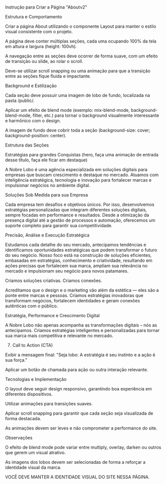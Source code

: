 Instrução para Criar a Página "Aboutv2"

Estrutura e Comportamento

Criar a página About utilizando o componente Layout para manter o estilo visual consistente com o projeto.

A página deve conter múltiplas seções, cada uma ocupando 100% da tela em altura e largura (height: 100vh).

A navegação entre as seções deve ocorrer de forma suave, com um efeito de transição ou slide, ao rolar o scroll.

Deve-se utilizar scroll snapping ou uma animação para que a transição entre as seções fique fluida e impactante.

Background e Estilização

Cada seção deve possuir uma imagem de lobo de fundo, localizada na pasta /public/.

Aplicar um efeito de blend mode (exemplo: mix-blend-mode, background-blend-mode, filter, etc.) para tornar o background visualmente interessante e harmônico com o design.

A imagem de fundo deve cobrir toda a seção (background-size: cover; background-position: center).

Estrutura das Seções

Estratégias para grandes Conquistas (hero, faça uma animação de entrada desse título, faça ele ficar em destaque)

A Nobre Lobo é uma agência especializada em soluções digitais para empresas que buscam crescimento e destaque no mercado. Atuamos com inteligência estratégica, tecnologia e inovação para fortalecer marcas e impulsionar negócios no ambiente digital.

Soluções Sob Medida para sua Empresa

Cada empresa tem desafios e objetivos únicos. Por isso, desenvolvemos estratégias personalizadas que integram diferentes soluções digitais, sempre focadas em performance e resultados. Desde a otimização da presença digital até a gestão de processos e automação, oferecemos um suporte completo para garantir sua competitividade.

Precisão, Análise e Execução Estratégica

Estudamos cada detalhe do seu mercado, antecipamos tendências e identificamos oportunidades estratégicas que podem transformar o futuro do seu negócio. Nosso foco está na construção de soluções eficientes, embasadas em estratégias, conhecimento e criatividade, resultando em ações precisas que fortalecem sua marca, ampliam sua relevância no mercado e impulsionam seu negócio para novos patamares.

Criamos soluções criativas. Criamos conexões.

Acreditamos que o design e o marketing vão além da estética — eles são a ponte entre marcas e pessoas. Criamos estratégias inovadoras que transformam negócios, fortalecem identidades e geram conexões autênticas com o público.

Estratégia, Performance e Crescimento Digital

A Nobre Lobo não apenas acompanha as transformações digitais – nós as antecipamos. Criamos estratégias inteligentes e personalizadas para tornar sua marca mais competitiva e relevante no mercado.

7. Call to Action (CTA)

Exibir a mensagem final: "Seja lobo: A estratégia é seu instinto e a ação é sua força."

Aplicar um botão de chamada para ação ou outra interação relevante.

Tecnologias e Implementação

O layout deve seguir design responsivo, garantindo boa experiência em diferentes dispositivos.

Utilizar animações para transições suaves.

Aplicar scroll snapping para garantir que cada seção seja visualizada de forma destacada.

As animações devem ser leves e não comprometer a performance do site.

Observações

O efeito de blend mode pode variar entre multiply, overlay, darken ou outros que gerem um visual atrativo.

As imagens dos lobos devem ser selecionadas de forma a reforçar a identidade visual da marca.

VOCÊ DEVE MANTER A IDENTIDADE VISUAL DO SITE NESSA PÁGINA. 
